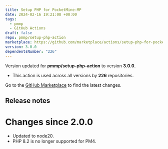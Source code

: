 ```yaml
---
title: Setup PHP for PocketMine-MP
date: 2024-02-16 19:21:08 +00:00
tags:
  - pmmp
  - GitHub Actions
draft: false
repo: pmmp/setup-php-action
marketplace: https://github.com/marketplace/actions/setup-php-for-pocketmine-mp
version: 3.0.0
dependentsNumber: "226"
---
```



Version updated for **pmmp/setup-php-action** to version **3.0.0**.
- This action is used across all versions by **226** repositories.

Go to the [GitHub Marketplace](https://github.com/marketplace/actions/setup-php-for-pocketmine-mp) to find the latest changes.

## Release notes

# Changes since 2.0.0
- Updated to node20.
- PHP 8.2 is no longer supported for PM4.
